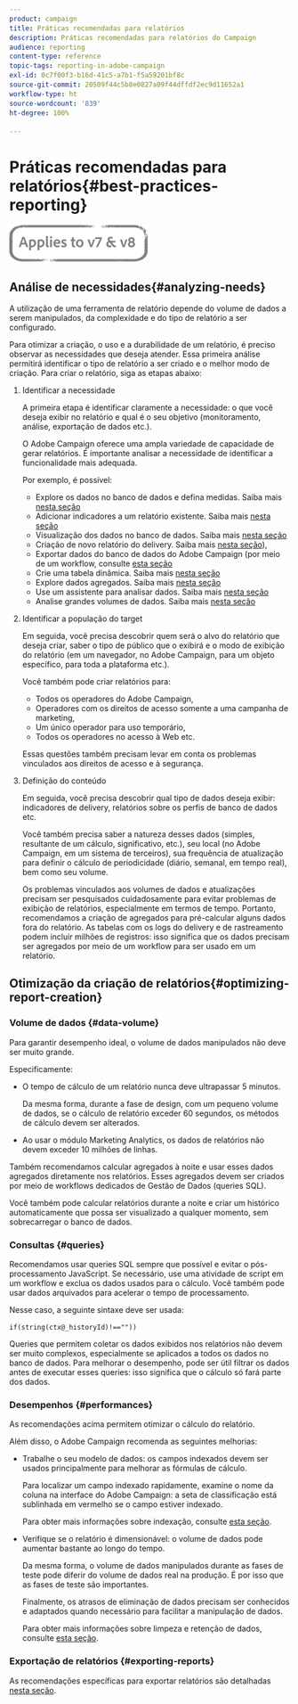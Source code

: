 ```yaml
---
product: campaign
title: Práticas recomendadas para relatórios
description: Práticas recomendadas para relatórios do Campaign
audience: reporting
content-type: reference
topic-tags: reporting-in-adobe-campaign
exl-id: 0c7f00f3-b16d-41c5-a7b1-f5a59201bf8c
source-git-commit: 20509f44c5b8e0827a09f44dffdf2ec9d11652a1
workflow-type: ht
source-wordcount: '839'
ht-degree: 100%

---
```


# Práticas recomendadas para relatórios{#best-practices-reporting}

![](../../assets/common.svg)

## Análise de necessidades{#analyzing-needs}

A utilização de uma ferramenta de relatório depende do volume de dados a serem manipulados, da complexidade e do tipo de relatório a ser configurado.

Para otimizar a criação, o uso e a durabilidade de um relatório, é preciso observar as necessidades que deseja atender. Essa primeira análise permitirá identificar o tipo de relatório a ser criado e o melhor modo de criação. Para criar o relatório, siga as etapas abaixo:

1. Identificar a necessidade

   A primeira etapa é identificar claramente a necessidade: o que você deseja exibir no relatório e qual é o seu objetivo (monitoramento, análise, exportação de dados etc.).

   O Adobe Campaign oferece uma ampla variedade de capacidade de gerar relatórios. É importante analisar a necessidade de identificar a funcionalidade mais adequada.

   Por exemplo, é possível:

   * Explore os dados no banco de dados e defina medidas. Saiba mais [nesta seção](../../reporting/using/about-cubes.md)
   * Adicionar indicadores a um relatório existente. Saiba mais [nesta seção](../../reporting/using/about-reports-creation-in-campaign.md)
   * Visualização dos dados no banco de dados. Saiba mais [nesta seção](../../reporting/using/about-descriptive-analysis.md)
   * Criação de novo relatório do delivery. Saiba mais [nesta seção](../../reporting/using/about-reports-creation-in-campaign.md)),
   * Exportar dados do banco de dados do Adobe Campaign (por meio de um workflow, consulte [esta seção](../../workflow/using/about-workflows.md)
   * Crie uma tabela dinâmica. Saiba mais [nesta seção](../../reporting/using/creating-a-table.md#creating-a-breakdown-or-pivot-table)
   * Explore dados agregados. Saiba mais [nesta seção](../../reporting/using/about-cubes.md)
   * Use um assistente para analisar dados. Saiba mais [nesta seção](../../reporting/using/about-descriptive-analysis.md)
   * Analise grandes volumes de dados. Saiba mais [nesta seção](../../reporting/using/about-reports-creation-in-campaign.md)

1. Identificar a população do target

   Em seguida, você precisa descobrir quem será o alvo do relatório que deseja criar, saber o tipo de público que o exibirá e o modo de exibição do relatório (em um navegador, no Adobe Campaign, para um objeto específico, para toda a plataforma etc.).

   Você também pode criar relatórios para:

   * Todos os operadores do Adobe Campaign,
   * Operadores com os direitos de acesso somente a uma campanha de marketing,
   * Um único operador para uso temporário,
   * Todos os operadores no acesso à Web etc.

   Essas questões também precisam levar em conta os problemas vinculados aos direitos de acesso e à segurança.

1. Definição do conteúdo

   Em seguida, você precisa descobrir qual tipo de dados deseja exibir: indicadores de delivery, relatórios sobre os perfis de banco de dados etc.

   Você também precisa saber a natureza desses dados (simples, resultante de um cálculo, significativo, etc.), seu local (no Adobe Campaign, em um sistema de terceiros), sua frequência de atualização para definir o cálculo de periodicidade (diário, semanal, em tempo real), bem como seu volume.

   Os problemas vinculados aos volumes de dados e atualizações precisam ser pesquisados cuidadosamente para evitar problemas de exibição de relatórios, especialmente em termos de tempo. Portanto, recomendamos a criação de agregados para pré-calcular alguns dados fora do relatório. As tabelas com os logs do delivery e de rastreamento podem incluir milhões de registros: isso significa que os dados precisam ser agregados por meio de um workflow para ser usado em um relatório.

## Otimização da criação de relatórios{#optimizing-report-creation}

### Volume de dados {#data-volume}

Para garantir desempenho ideal, o volume de dados manipulados não deve ser muito grande.

Especificamente:

* O tempo de cálculo de um relatório nunca deve ultrapassar 5 minutos.

   Da mesma forma, durante a fase de design, com um pequeno volume de dados, se o cálculo de relatório exceder 60 segundos, os métodos de cálculo devem ser alterados.

* Ao usar o módulo Marketing Analytics, os dados de relatórios não devem exceder 10 milhões de linhas.

Também recomendamos calcular agregados à noite e usar esses dados agregados diretamente nos relatórios. Esses agregados devem ser criados por meio de workflows dedicados de Gestão de Dados (queries SQL).

Você também pode calcular relatórios durante a noite e criar um histórico automaticamente que possa ser visualizado a qualquer momento, sem sobrecarregar o banco de dados.

### Consultas {#queries}

Recomendamos usar queries SQL sempre que possível e evitar o pós-processamento JavaScript. Se necessário, use uma atividade de script em um workflow e exclua os dados usados para o cálculo. Você também pode usar dados arquivados para acelerar o tempo de processamento.

Nesse caso, a seguinte sintaxe deve ser usada:

```
if(string(ctx@_historyId)!==""))
```

Queries que permitem coletar os dados exibidos nos relatórios não devem ser muito complexos, especialmente se aplicados a todos os dados no banco de dados. Para melhorar o desempenho, pode ser útil filtrar os dados antes de executar esses queries: isso significa que o cálculo só fará parte dos dados.

### Desempenhos {#performances}

As recomendações acima permitem otimizar o cálculo do relatório.

Além disso, o Adobe Campaign recomenda as seguintes melhorias:

* Trabalhe o seu modelo de dados: os campos indexados devem ser usados principalmente para melhorar as fórmulas de cálculo.

   Para localizar um campo indexado rapidamente, examine o nome da coluna na interface do Adobe Campaign: a seta de classificação está sublinhada em vermelho se o campo estiver indexado.

   Para obter mais informações sobre indexação, consulte [esta seção](../../configuration/using/data-model-best-practices.md#indexes).

* Verifique se o relatório é dimensionável: o volume de dados pode aumentar bastante ao longo do tempo.

   Da mesma forma, o volume de dados manipulados durante as fases de teste pode diferir do volume de dados real na produção. É por isso que as fases de teste são importantes.

   Finalmente, os atrasos de eliminação de dados precisam ser conhecidos e adaptados quando necessário para facilitar a manipulação de dados.

   Para obter mais informações sobre limpeza e retenção de dados, consulte [esta seção](../../configuration/using/data-model-best-practices.md#data-retention).

### Exportação de relatórios {#exporting-reports}

As recomendações específicas para exportar relatórios são detalhadas [nesta seção](../../reporting/using/actions-on-reports.md#exporting-a-report).
